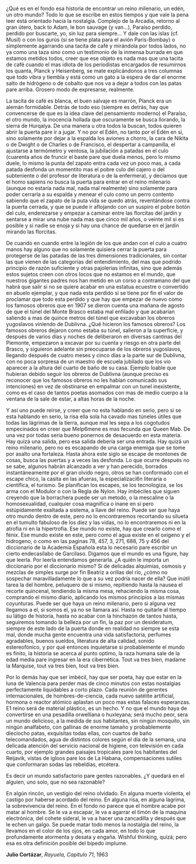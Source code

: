 ¿Qué es en el fondo esa historia de encontrar un reino milenario, un edén, un otro mundo? Todo lo que se escribe en estos tiempos y que vale la pena leer está orientado hacia la nostalgia. Complejo de la Arcadia, retorno al gran útero, back to Adam, le bon sauvage (y van…), Paraíso perdido, perdido por buscarte, yo, sin luz para siempre… Y dale con las islas (cf. Musil) o con los gurús (si se tiene plata para el avión Paris-Bombay) o simplemente agarrando una tacita de café y mirándola por todos lados, no ya como una taza sino como un testimonio de la inmensa burrada en que estamos metidos todos, creer que ese objeto es nada mas que una tacita de café cuando el mas idiota de los periodistas encargados de resumirnos los quanta, Planck y Heisenberg, se mate explicándonos a tres columnas que todo vibra y tiembla y está como un gato a la espera de dar el enorme salto de hidrógeno o de cobalto que nos va a dejar a todos con las patas pare arriba. Grosero modo de expresarse, realmente.

La tacita de café es blanca, el buen salvaje es marrón, Planck era un alemán formidable. Detrás de todo eso (siempre es detrás, hay que convencerse de que es la idea clave del pensamiento moderno) el Paraíso, el otro mundo, la inocencia hollada que oscuramente se busca llorando, la sierra de Hurqalya. De una manera u otra todos la buscan, todos quieren abrir la puerta pare ir a jugar. Y no por el Edén, no tanto por el Edén en si, sino solamente por dejar a la espalda los aviones a chorro, la cara de Nikita o de Dwight o de Charles o de Francisco, el despertar a campanilla, el ajustarse a termómetro y ventosa, la jubilación a patadas en el culo (cuarenta años de fruncir el baste pare que duela menos, pero lo mismo duele, lo mismo la punta del zapato entra cada vez un poco mas, a cada patada desfonda un momentito mas el pobre culo del cajero o del subteniente o del profesor de literatura o de la enfermera), y decíamos que el homo sapiens no busca la puerta para entrar en el reino milenario (aunque no estaría nada mal, nada mal realmente) sino solamente para poder cerrarla a su espalda y menear el culo como un perro contento sabiendo que el zapato de la puta vida se quedo atrás, reventándose contra la puerta cerrada, y que se puede ir aflojando con un suspiro el pobre botón del culo, enderezarse y empezar a caminar entre las florcitas del jardín y sentarse a mirar una nube nada mas que cinco mil años, o veinte mil si es posible y si nadie se enoja y si hay una chance de quedarse en el jardín mirando las florcitas.

De cuando en cuando entre la legión de los que andan con el culo a cuatro manos hay alguno que no solamente quisiera cerrar la puerta para protegerse de las patadas de las tres dimensiones tradicionales, sin contar las que vienen de las categorías del entendimiento, del mas que podrido principio de razón suficiente y otras pajolerias infinitas, sino que además estos sujetos creen con otros locos que no estamos en el mundo, que nuestros gigantes padres nos han metido en un corso a contramano del que habrá que salir si no se quiere acabar en una estatua ecuestre o convertido en abuelo ejemplar, y que nada esta perdido si se tiene por fin el valor de proclamar que todo esta perdido y que hay que empezar de nuevo como los famosos obreros que en 1907 se dieron cuenta una mañana de agosto de que el túnel del Monte Brasco estaba mal enfilado y que acabarían saliendo a mas de quince metros del túnel que excavaban los obreros yugoslavos viniendo de Dublivna. ¿Qué hicieron los famosos obreros? Los famosos obreros dejaron como estaba su túnel, salieron a la superficie, y después de varios días y noches de deliberaron en diversas cantinas del Piemonte, empezaron a excavar por su cuenta y riesgo en otra parte del Brasco, y siguieron adelante sin preocuparse de los obreros yugoslavos, llegando después de cuatro meses y cinco días a la parte sur de Dublivna, con no poca sorpresa de un maestro de escuela jubilado que los vio aparecer a la altura del cuarto de baño de su casa. Ejemplo loable que hubieran debido seguir los obreros de Dublivna (aunque preciso es reconocer que los famosos obreros no les habían comunicado sus intenciones) en vez de obstinarse en empalmar con un tunel inexistente, como es el caso de tantos poetas asomados con mas de medio cuerpo a la ventana de la sale de estar, a altas horas de la noche.

Y así uno puede reírse, y creer que no esta hablando en serio, pero si se esta hablando en serio, la risa ella sola ha cavado mas túneles útiles que todas las lágrimas de la tierra, aunque mal les sepa a los cogotudos empecinados en creer que Melp6mene es mas fecunda que Queen Mab. De una vez por todas seria bueno ponernos de desacuerdo en esta materia. Hay quizá una salida, pero esa salida debería ser una entrada. Hay quizá un reino milenario, pero no es escapando de una carga enemiga que se tome por asalto una fortaleza. Hasta ahora este siglo se escape de montones de cosas, busca las puertas y a veces las desfonda. Lo que ocurre después no se sabe, algunos habrán alcanzado a ver y han perecido, borrados instantáneamente por el gran olvido negro, otros se han conformado con el escape chico, la casita en las afueras, la especializaci6n literaria o científica, el turismo. Se planifican los escapes, se los tecnologiza, se los arma con el Modulor o con la Regla de Nylon. Hay imbéciles que siguen creyendo que la borrachera puede ser un metodo, o la mescaline o la homosexualidad, cualquier cosa magnifica o inane en sí pero estúpidamente exaltada a sistema, a llave del reino. Puede ser que haya otro mundo dentro de este, pero no lo encontraremos recortando su silueta en el tumulto fabuloso de los diez y las vidas, no lo encontraremos ni en la atrofia ni en la hipertrofia. Ese mundo no existe, hay que crearlo como el fénix. Ese mundo existe en este, pero como el agua existe en el oxigeno y el hidrogeno, o como en las paginas 78, 457, 3, 271, 688, 75 y 456 del diccionario de la Academia Española esta lo necesario pare escribir un cierto endecasílabo de Garcilaso. Digamos que el mundo es una figure, hay que leerla. Por leerla entendamos generarla. ¿A quién le importa un diccionario por el diccionario mismo? Si de delicadas alquimias, osmosis y mezclas de simples surge por fin Beatriz a orillas del río, ¿cómo no sospechar maravilladamente lo que a su vez podría nacer de ella? Que inútil tarea la del hombre, peluquero de si mismo, repitiendo hasta la nausea el recorte quincenal, tendiendo la misma mesa, rehaciendo la misma cosa, comprando el mismo diario, aplicando los mismos principios a las mismas coyunturas. Puede ser que haya un reino milenario, pero si alguna vez llegamos a el, si somos el, ya no se llamara así. Hasta no quitarle al tiempo su látigo de historia, hasta no acabar con la hinchazón de tantos hasta, seguiremos tomando la belleza por un fin, la paz por un desideratum, siempre de este lado de la puerta donde en realidad no siempre se esta mal, donde mucha gente encuentra una vida satisfactoria, perfumes agradables, buenos sueldos, literatura de alta calidad, sonido estereofónico, y por qué entonces inquietarse si probablemente el mundo es finito, la historia se acerca al punto optimo, la raza humana sale de la edad media pare ingresar en la era cibernética. Tout va tres bien, madame la Marquise, tout va tres bien, tout va tres bien.

Por lo demás hay que ser imbécil, hay que ser poeta, hay que estar en la luna de Valencia para perder mas de cinco minutos con estas nostalgias perfectamente liquidables a corto plazo. Cada reunión de gerentes internacionales, de hombres-de-ciencia, cada nuevo satélite artificial, hormona o reactor atómico aplastan un poco mas estas falaces esperanzas. E1 reino será de material plástico, es un hecho. Y no que el mundo haya de convertirse en una pesadilla orwelliana o huxleyana; será mucho peor, sera un mundo delicioso, a la medida de sus habitantes, sin ningún mosquito, sin ningún analfabeto, con gallinas de enorme tamaño y probablemente dieciocho patas, exquisitas todas ellas, con cuartos de baño telecomandados, agua de distintos colores según el día de la semana, una delicada atención del servicio nacional de higiene, con televisión en cada cuarto, por ejemplo grandes paisajes tropicales pare los habitantes del Reijavik, vistas de igloos pare los de La Habana, compensaciones sutiles que conformaran sodas las rebeldías, etcétera.

Es decir un mundo satisfactorio pare gentes razonables.
¿Y quedará en el alguien, uno solo, que no sea razonable?

En algún rincón, un vestigio del reino olvidado. En alguna muerte violenta, el castigo por haberse acordado del reino. En alguna risa, en alguna lagrima, la sobrevivencia del reino. En el fondo no parece que el hombre acabe por matar al hombre. Se le va a escapar, le va a agarrar el timón de la maquina electrónica, del cohete sideral, le va a hacer una zancadilla y después que le echen un galgo. Se puede matar todo menos la nostalgia del reino, la llevamos en el color de los ojos, en cada amor, en todo lo que profundamente atormenta y desata y engaña. Wishful thinking, quizá; pero esa es otra definición posible del bípedo implume.


**Julio Cortázar**, *Rayuela, Capítulo 71*, 1963